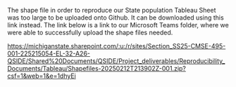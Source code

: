 The shape file in order to reproduce our State population Tableau Sheet was too large to be uploaded onto Github. It can be downloaded using this link instead. The link below is a link to our Microsoft Teams folder, where we were able to successfully upload the shape files needed.

<https://michiganstate.sharepoint.com/:u:/r/sites/Section_SS25-CMSE-495-001-225215054-EL-32-A26-QSIDE/Shared%20Documents/QSIDE/Project_deliverables/Reproducibility_Documents/Tableau/Shapefiles-20250212T213902Z-001.zip?csf=1&web=1&e=1dhyEi>
